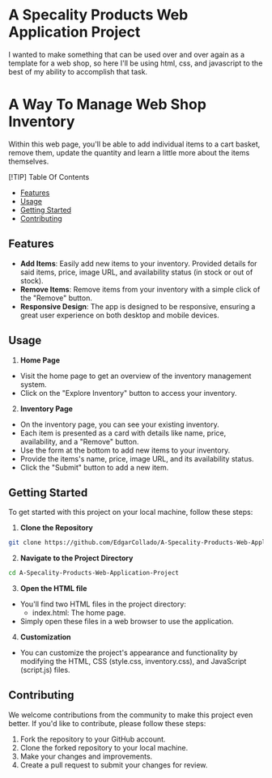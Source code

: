 # A Specality Products Web Application Project

I wanted to make something that can be used over and over again as a template for a web shop, so here I'll be using html, css, and javascript to the best of my ability to accomplish that task.

# A Way To Manage Web Shop Inventory

Within this web page, you'll be able to add individual items to a cart basket, remove them, update the quantity and learn a little more about the items themselves.

[!TIP] Table Of Contents
* [Features](#features)
* [Usage](#usage)
* [Getting Started](#Getting-started)
* [Contributing](#Contributing)

## Features

- **Add Items**: Easily add new items to your inventory. Provided details for said items, price, image URL, and availability status (in stock or out of stock).
- **Remove Items**: Remove items from your inventory with a simple click of the "Remove" button.
- **Responsive Design**: The app is designed to be responsive, ensuring a great user experience on both desktop and mobile devices.

## Usage 

1. **Home Page**
- Visit the home page to get an overview of the inventory management system.
- Click on the "Explore Inventory" button to access your inventory.
2. **Inventory Page**
- On the inventory page, you can see your existing inventory.
- Each item is presented as a card with details like name, price, availability, and a "Remove" button.
- Use the form at the bottom to add new items to your inventory.
- Provide the items's name, price, image URL, and its availability status.
- Click the "Submit" button to add a new item.

## Getting Started

To get started with this project on your local machine, follow these steps:

1. **Clone the Repository**
```bash
git clone https://github.com/EdgarCollado/A-Specality-Products-Web-Application-Project.git
```
2. **Navigate to the Project Directory**
```bash
cd A-Specality-Products-Web-Application-Project
```
3. **Open the HTML file**
- You'll find two HTML files in the project directory:
    - index.html: The home page.
- Simply open these files in a web browser to use the application.
4. **Customization**
- You can customize the project's appearance and functionality by modifying the HTML, CSS (style.css, inventory.css), and JavaScript (script.js) files.

## Contributing

We welcome contributions from the community to make this project even better. If you'd like to contribute, please follow these steps:

1. Fork the repository to your GitHub account.
2. Clone the forked repository to your local machine.
3. Make your changes and improvements.
4. Create a pull request to submit your changes for review.

